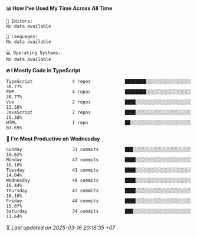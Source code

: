 <!--START_SECTION:readme-stats-->
**📊 How I’ve Used My Time Across All Time**

```text
📝 Editors:
No data available

💬 Languages:
No data available

💻 Operating Systems:
No data available
```

**🔥 I Mostly Code in TypeScript**

```text
TypeScript               4 repos             ████████░░░░░░░░░░░░░░░░░   30.77%
PHP                      4 repos             ████████░░░░░░░░░░░░░░░░░   30.77%
Vue                      2 repos             ████░░░░░░░░░░░░░░░░░░░░░   15.38%
JavaScript               2 repos             ████░░░░░░░░░░░░░░░░░░░░░   15.38%
HTML                     1 repo              ██░░░░░░░░░░░░░░░░░░░░░░░   07.69%
```

**📅 I'm Most Productive on Wednesday**

```text
Sunday                   31 commits          ███░░░░░░░░░░░░░░░░░░░░░░   10.62%
Monday                   47 commits          ████░░░░░░░░░░░░░░░░░░░░░   16.10%
Tuesday                  41 commits          ████░░░░░░░░░░░░░░░░░░░░░   14.04%
Wednesday                48 commits          ████░░░░░░░░░░░░░░░░░░░░░   16.44%
Thursday                 47 commits          ████░░░░░░░░░░░░░░░░░░░░░   16.10%
Friday                   44 commits          ████░░░░░░░░░░░░░░░░░░░░░   15.07%
Saturday                 34 commits          ███░░░░░░░░░░░░░░░░░░░░░░   11.64%
```



⏳ *Last updated on 2025-03-16 20:18:35 +07*
<!--END_SECTION:readme-stats-->